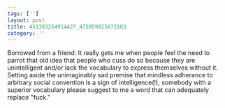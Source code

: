 ```yaml
---
tags: ['']
layout: post
title: 451303254914427_475059025872183
category: ''
---
```

Borrowed from a friend:
 It really gets me when people feel the need to parrot that old idea that people who cuss do so because they are unintelligent and/or lack the vocabulary to express themselves without it. Setting aside the unimaginably sad premise that mindless adherance to arbitrary social convention is a sign of intelligence(!), somebody with a superior vocabulary please suggest to me a word that can adequately replace "fuck."